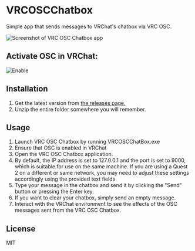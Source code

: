 # VRCOSCChatbox
Simple app that sends messages to VRChat's chatbox via VRC OSC.

![Screenshot of VRC OSC Chatbox app](https://i.imgur.com/6I02o6G.png)

## Activate OSC in VRChat:
![Enable](https://user-images.githubusercontent.com/43730681/172059335-db3fd6f9-86ae-4f6a-9542-2a74f47ff826.gif)

## Installation
1. Get the latest version from [the releases page.](https://github.com/Grypto-kali/VRCOSCChatbox/releases)
2. Unzip the entire folder somewhere you will remember.

## Usage
1. Launch VRC OSC Chatbox by running VRCOSCChatBox.exe
2. Ensure that OSC is enabled in VRChat
3. Open the VRC OSC Chatbox application.
4. By default, the IP address is set to 127.0.0.1 and the port is set to 9000, which is suitable for use on the same machine. If you are using a Quest 2 on a different or same network, you may need to adjust these settings accordingly using the provided text fields
5. Type your message in the chatbox and send it by clicking the "Send" button or pressing the Enter key.
6. If you want to clear your chatbox, simply send an empty message.
7. Interact with the VRChat environment to see the effects of the OSC messages sent from the VRC OSC Chatbox.

## License
MIT
